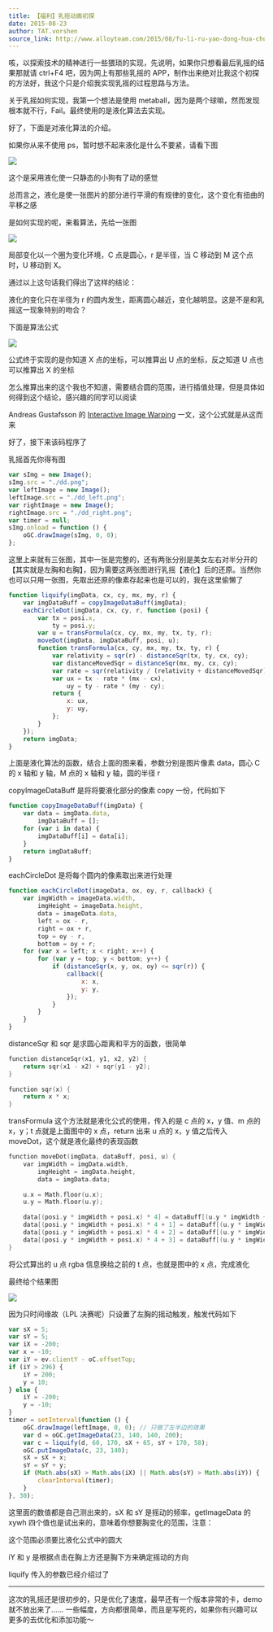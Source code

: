 ```yaml
---
title: 【福利】乳摇动画初探
date: 2015-08-23
author: TAT.vorshen
source_link: http://www.alloyteam.com/2015/08/fu-li-ru-yao-dong-hua-chu-tan/
---
```


<!-- {% raw %} - for jekyll -->

咳，以探索技术的精神进行一些猥琐的实现，先说明，如果你只想看最后乳摇的结果那就请 ctrl+F4 吧，因为网上有那些乳摇的 APP，制作出来绝对比我这个初探的方法好，我这个只是介绍我实现乳摇的过程思路与方法。

关于乳摇如何实现，我第一个想法是使用 metaball，因为是两个球嘛，然而发现根本就不行，Fail。最终使用的是液化算法去实现。

好了，下面是对液化算法的介绍。

如果你从来不使用 ps，暂时想不起来液化是什么不要紧，请看下图

![](http://www.alloyteam.com/wp-content/uploads/2015/08/1.gif)

这个是采用液化使一只静态的小狗有了动的感觉

总而言之，液化是使一张图片的部分进行平滑的有规律的变化，这个变化有扭曲的平移之感

是如何实现的呢，来看算法，先给一张图

![](http://www.alloyteam.com/wp-content/uploads/2015/08/2.png)

局部变化以一个圈为变化环境，C 点是圆心，r 是半径，当 C 移动到 M 这个点时，U 移动到 X。

通过以上这句话我们得出了这样的结论：

液化的变化只在半径为 r 的圆内发生，距离圆心越近，变化越明显。这是不是和乳摇这一现象特别的吻合？

下面是算法公式

![](http://www.alloyteam.com/wp-content/uploads/2015/08/3.png)

公式终于实现的是你知道 X 点的坐标，可以推算出 U 点的坐标，反之知道 U 点也可以推算出 X 的坐标

怎么推算出来的这个我也不知道，需要结合圆的范围，进行插值处理，但是具体如何得到这个结论，感兴趣的同学可以阅读

Andreas Gustafsson 的 [Interactive Image Warping](http://www.gson.org/thesis/warping-thesis.pdf) 一文，这个公式就是从这而来

好了，接下来该码程序了

乳摇首先你得有图

```javascript
var sImg = new Image();
sImg.src = "./dd.png";
var leftImage = new Image();
leftImage.src = "./dd_left.png";
var rightImage = new Image();
rightImage.src = "./dd_right.png";
var timer = null;
sImg.onload = function () {
    oGC.drawImage(sImg, 0, 0);
};
```

这里上来就有三张图，其中一张是完整的，还有两张分别是美女左右对半分开的【其实就是左胸和右胸】，因为需要这两张图进行乳摇【液化】后的还原。当然你也可以只用一张图，先取出还原的像素存起来也是可以的，我在这里偷懒了

```javascript
function liquify(imgData, cx, cy, mx, my, r) {
    var imgDataBuff = copyImageDataBuff(imgData);
    eachCircleDot(imgData, cx, cy, r, function (posi) {
        var tx = posi.x,
            ty = posi.y;
        var u = transFormula(cx, cy, mx, my, tx, ty, r);
        moveDot(imgData, imgDataBuff, posi, u);
        function transFormula(cx, cy, mx, my, tx, ty, r) {
            var relativity = sqr(r) - distanceSqr(tx, ty, cx, cy);
            var distanceMovedSqr = distanceSqr(mx, my, cx, cy);
            var rate = sqr(relativity / (relativity + distanceMovedSqr));
            var ux = tx - rate * (mx - cx),
                uy = ty - rate * (my - cy);
            return {
                x: ux,
                y: uy,
            };
        }
    });
    return imgData;
}
```

上面是液化算法的函数，结合上面的图来看，参数分别是图片像素 data，圆心 C 的 x 轴和 y 轴，M 点的 x 轴和 y 轴，圆的半径 r

copyImageDataBuff 是将将要液化部分的像素 copy 一份，代码如下

```javascript
function copyImageDataBuff(imgData) {
    var data = imgData.data,
        imgDataBuff = [];
    for (var i in data) {
        imgDataBuff[i] = data[i];
    }
    return imgDataBuff;
}
```

eachCircleDot 是将每个圆内的像素取出来进行处理

```javascript
function eachCircleDot(imageData, ox, oy, r, callback) {
    var imgWidth = imageData.width,
        imgHeight = imageData.height,
        data = imageData.data,
        left = ox - r,
        right = ox + r,
        top = oy - r,
        bottom = oy + r;
    for (var x = left; x < right; x++) {
        for (var y = top; y < bottom; y++) {
            if (distanceSqr(x, y, ox, oy) <= sqr(r)) {
                callback({
                    x: x,
                    y: y,
                });
            }
        }
    }
}
```

distanceSqr 和 sqr 是求圆心距离和平方的函数，很简单

```c
function distanceSqr(x1, y1, x2, y2) {
	return sqr(x1 - x2) + sqr(y1 - y2);
}
 
function sqr(x) {
	return x * x;
}
```

transFormula 这个方法就是液化公式的使用，传入的是 c 点的 x，y 值、m 点的 x，y；t 点就是上面图中的 x 点，return 出来 u 点的 x，y 值之后传入 moveDot，这个就是液化最终的表现函数

```c
function moveDot(imgData, dataBuff, posi, u) {
	var imgWidth = imgData.width,
		imgHeight = imgData.height,
		data = imgData.data;
 
	u.x = Math.floor(u.x);
	u.y = Math.floor(u.y);
 
	data[(posi.y * imgWidth + posi.x) * 4] = dataBuff[(u.y * imgWidth + u.x) * 4];
	data[(posi.y * imgWidth + posi.x) * 4 + 1] = dataBuff[(u.y * imgWidth + u.x) * 4 + 1];
	data[(posi.y * imgWidth + posi.x) * 4 + 2] = dataBuff[(u.y * imgWidth + u.x) * 4 + 2];
	data[(posi.y * imgWidth + posi.x) * 4 + 3] = dataBuff[(u.y * imgWidth + u.x) * 4 + 3];
}
```

将公式算出的 u 点 rgba 信息换给之前的 t 点，也就是图中的 x 点，完成液化

最终给个结果图

![](http://images0.cnblogs.com/blog2015/740327/201508/231838083944385.gif)

因为只时间缘故（LPL 决赛呢）只设置了左胸的摇动触发，触发代码如下

```javascript
var sX = 5;
var sY = 5;
var iX = -200;
var x = -10;
var iY = ev.clientY - oC.offsetTop;
if (iY > 296) {
    iY = 200;
    y = 10;
} else {
    iY = -200;
    y = -10;
}
timer = setInterval(function () {
    oGC.drawImage(leftImage, 0, 0); // 只做了左半边的效果
    var d = oGC.getImageData(23, 140, 140, 200);
    var c = liquify(d, 60, 170, sX + 65, sY + 170, 58);
    oGC.putImageData(c, 23, 140);
    sX = sX + x;
    sY = sY + y;
    if (Math.abs(sX) > Math.abs(iX) || Math.abs(sY) > Math.abs(iY)) {
        clearInterval(timer);
    }
}, 30);
```

这里面的数值都是自己测出来的，sX 和 sY 是摇动的频率，getImageData 的 xywh 四个值也是试出来的，意味着你想要胸变化的范围，注意：

这个范围必须要比液化公式中的圆大

iY 和 y 是根据点击在胸上方还是胸下方来确定摇动的方向

liquify 传入的参数已经介绍过了

* * *

这次的乳摇还是很初步的，只是优化了速度，最早还有一个版本非常的卡，demo 就不放出来了…… 一些幅度，方向都很简单，而且是写死的，如果你有兴趣可以更多的去优化和添加功能～


<!-- {% endraw %} - for jekyll -->